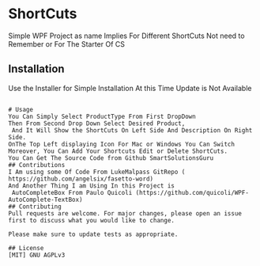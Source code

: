 # ShortCuts

Simple WPF Project as name Implies For Different ShortCuts Not need to Remember or For The Starter Of CS 


## Installation

Use the Installer for Simple Installation At this Time Update is Not Available


```

# Usage
You Can Simply Select ProductType From First DropDown
Then From Second Drop Down Select Desired Product,
 And It Will Show the ShortCuts On Left Side And Description On Right Side.
OnThe Top Left displaying Icon For Mac or Windows You Can Switch 
Moreover, You Can Add Your Shortcuts Edit or Delete ShortCuts.
You Can Get The Source Code from Github SmartSolutionsGuru 
## Contributions
I Am using some Of Code From LukeMalpass GitRepo ( https://github.com/angelsix/fasetto-word)
And Another Thing I am Using In this Project is
 AutoCompleteBox From Paulo Quicoli (https://github.com/quicoli/WPF-AutoComplete-TextBox) 
## Contributing
Pull requests are welcome. For major changes, please open an issue first to discuss what you would like to change.

Please make sure to update tests as appropriate.

## License
[MIT] GNU AGPLv3
